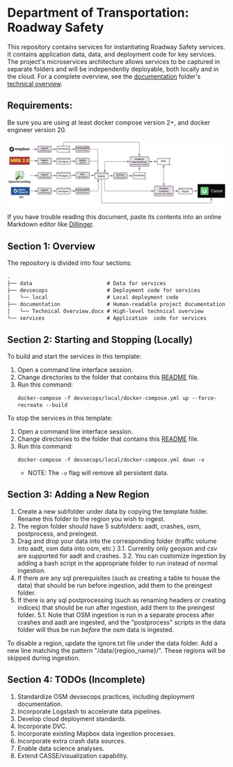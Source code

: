 # Department of Transportation: Roadway Safety

This repository contains services for instantiating Roadway Safety services. It contains application data, data, and deployment code for key services. The project's microservices architecture allows services to be captured in separate folders and will be independently deployable, both locally and in the cloud. For a complete overview, see the [documentation](documentation) folder's [technical overview](technical_overview.docx).

## Requirements:

Be sure you are using at least docker compose version 2+, and docker engineer version 20.

![](documentation/overview.png)

If you have trouble reading this document, paste its contents into an online Markdown editor like [Dillinger](https://www.dillinger.io/).

## Section 1: Overview

The repository is divided into four sections:

```
.
├── data                        # Data for services
├── devsecops                   # Deployment code for services
│   └── local                   # Local deployment code
├── documentation               # Human-readable project documentation
│   └── Technical Overview.docx # High-level technical overview
└── services                    # Application  code for services
```

## Section 2: Starting and Stopping (Locally)

To build and start the services in this template:

1. Open a command line interface session.
2. Change directories to the folder that contains this [README](README.md) file.
3. Run this command:
    ```
    docker-compose -f devsecops/local/docker-compose.yml up --force-recreate --build
    ```

To stop the services in this template:

1. Open a command line interface session.
2. Change directories to the folder that contains this [README](README.md) file.
3. Run this command:
    ```
    docker-compose -f devsecops/local/docker-compose.yml down -v
    ```
    * NOTE: The `-v` flag will remove all persistent data.

## Section 3: Adding a New Region

1. Create a new subfolder under data by copying the template folder. Rename this folder to the region you wish to ingest.
2. The region folder should have 5 subfolders: aadt, crashes, osm, postprocess, and preingest.
3. Drag and drop your data into the corresponding folder (traffic volume into aadt, osm data into osm, etc.)
   3.1. Currently only geojson and csv are supported for aadt and crashes.
   3.2. You can customize ingestion by adding a bash script in the appropriate folder to run instead of normal ingestion.
4. If there are any sql prerequisites (such as creating a table to house the data) that should be run before ingestion, add them to the preingest folder.
5. If there is any sql postprocessing (such as renaming headers or creating indices) that should be run after ingestion, add them to the preingest folder. 
   5.1. Note that OSM ingestion is run in a separate process after crashes and aadt are ingested, and the "postprocess" scripts in the data folder will thus be run *before* the osm data is ingested.

To disable a region, update the ignore.txt file under the data folder. Add a new line matching the pattern "/data/{region_name}/". These regions will be skipped during ingestion.

## Section 4: TODOs (Incomplete)

1. Standardize OSM devsecops practices, including deployment documentation.
2. Incorporate Logstash to accelerate data pipelines.
3. Develop cloud deployment standards.
4. Incorporate DVC.
5. Incorporate existing Mapbox data ingestion processes.
6. Incorporate extra crash data sources.
7. Enable data science analyses.
8. Extend CASSE/visualization capability.
